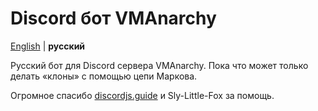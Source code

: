 # Discord бот VMAnarchy
[English](README.md) | **русский**

Русский бот для Discord сервера VMAnarchy. Пока что может только делать «клоны» с помощью цепи Маркова.

Огромное спасибо [discordjs.guide](http://discordjs.guide) и Sly-Little-Fox за помощь.

